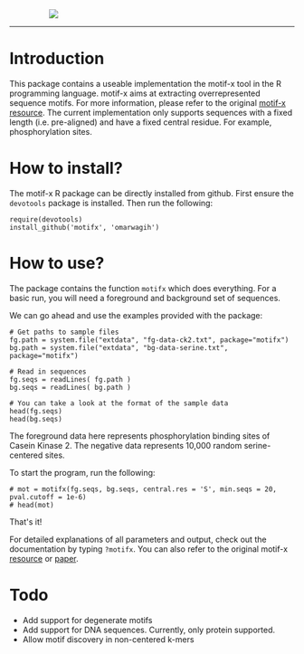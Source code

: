 <img style="margin-left:70px" src="https://raw.githubusercontent.com/omarwagih/motifx/master/inst/extdata/motifxlogowhite.gif">

------------

# Introduction
This package contains a useable implementation the motif-x tool in the R programming language. motif-x aims at extracting overrepresented sequence motifs. For more information, please refer to the original [motif-x resource](http://motif-x.med.harvard.edu/). The current implementation only supports sequences with a fixed length (i.e. pre-aligned) and have a fixed central residue. For example, phosphorylation sites. 

# How to install?
The motif-x R package can be directly installed from github. First ensure the `devotools` package is installed. Then run the following:

    require(devotools)
    install_github('motifx', 'omarwagih')
    
# How to use?
The package contains the function `motifx` which does everything. For a basic run, you will need a foreground and background set of sequences. 

We can go ahead and use the examples provided with the package: 
     
    # Get paths to sample files
    fg.path = system.file("extdata", "fg-data-ck2.txt", package="motifx")
    bg.path = system.file("extdata", "bg-data-serine.txt", package="motifx")
    
    # Read in sequences
    fg.seqs = readLines( fg.path )
    bg.seqs = readLines( bg.path )
    
    # You can take a look at the format of the sample data
    head(fg.seqs)
    head(bg.seqs)
    
The foreground data here represents phosphorylation binding sites of Casein Kinase 2. The negative data represents 10,000 random serine-centered sites.

To start the program, run the following:

    # mot = motifx(fg.seqs, bg.seqs, central.res = 'S', min.seqs = 20, pval.cutoff = 1e-6)
    # head(mot)

That's it!

For detailed explanations of all parameters and output, check out the documentation by typing `?motifx`. You can also refer to the original motif-x [resource](http://motif-x.med.harvard.edu/motif-x.html) or [paper](http://motif-x.med.harvard.edu/publications/Chou_Schwartz_motif-x_CPBI_2011.pdf). 


# Todo

- Add support for degenerate motifs
- Add support for DNA sequences. Currently, only protein supported.
- Allow motif discovery in non-centered k-mers




